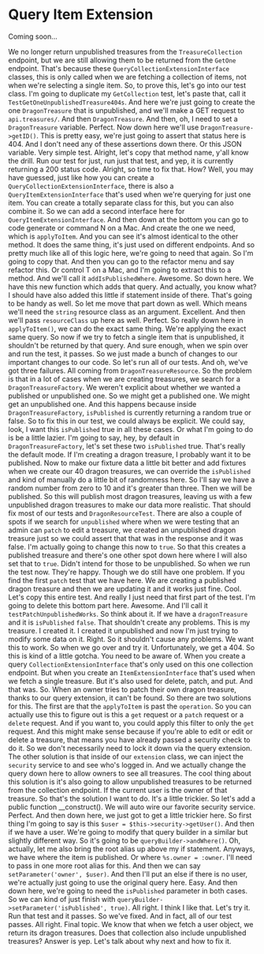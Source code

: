 # Query Item Extension

Coming soon...

We no longer return unpublished treasures from the `TreasureCollection` endpoint, but we are still allowing them to be returned from the `GetOne` endpoint. That's because these `QueryCollectionExtensionInterface` classes, this is only called when we are fetching a collection of items, not when we're selecting a single item. So, to prove this, let's go into our test class. I'm going to duplicate my `GetCollection` test, let's paste that, call it `TestGetOneUnpublishedTreasure404s`. And here we're just going to create the one `DragonTreasure` that is unpublished, and we'll make a GET request to `api.treasures/`. And then `DragonTreasure`. And then, oh, I need to set a `DragonTreasure` variable. Perfect. Now down here we'll use `DragonTreasure->getID()`. This is pretty easy, we're just going to assert that status here is 404. And I don't need any of these assertions down there. Or this JSON variable. Very simple test. Alright, let's copy that method name, y'all know the drill. Run our test for just, run just that test, and yep, it is currently returning a 200 status code. Alright, so time to fix that. How? Well, you may have guessed, just like how you can create a `QueryCollectionExtensionInterface`, there is also a `QueryItemExtensionInterface` that's used when we're querying for just one item. You can create a totally separate class for this, but you can also combine it. So we can add a second interface here for `QueryItemExtensionInterface`. And then down at the bottom you can go to code generate or command N on a Mac. And create the one we need, which is `applyToItem`. And you can see it's almost identical to the other method. It does the same thing, it's just used on different endpoints. And so pretty much like all of this logic here, we're going to need that again. So I'm going to copy that. And then you can go to the refactor menu and say refactor this. Or control T on a Mac, and I'm going to extract this to a method. And we'll call it `addIsPublishedWhere`. Awesome. So down here. We have this new function which adds that query. And actually, you know what? I should have also added this little if statement inside of there. That's going to be handy as well. So let me move that part down as well. Which means we'll need the `string` resource class as an argument. Excellent. And then we'll pass `resourceClass` up here as well. Perfect. So really down here in `applyToItem()`, we can do the exact same thing. We're applying the exact same query. So now if we try to fetch a single item that is unpublished, it shouldn't be returned by that query. And sure enough, when we spin over and run the test, it passes. So we just made a bunch of changes to our important changes to our code. So let's run all of our tests. And oh, we've got three failures. All coming from `DragonTreasureResource`. So the problem is that in a lot of cases when we are creating treasures, we search for a `DragonTreasureFactory`. We weren't explicit about whether we wanted a published or unpublished one. So we might get a published one. We might get an unpublished one. And this happens because inside `DragonTreasureFactory`, `isPublished` is currently returning a random true or false. So to fix this in our test, we could always be explicit. We could say, look, I want this `isPublished` true in all these cases. Or what I'm going to do is be a little lazier. I'm going to say, hey, by default in `DragonTreasureFactory`, let's set these two `isPublished` true. That's really the default mode. If I'm creating a dragon treasure, I probably want it to be published. Now to make our fixture data a little bit better and add fixtures when we create our 40 dragon treasures, we can override the `isPublished` and kind of manually do a little bit of randomness here. So I'll say we have a random number from zero to 10 and it's greater than three. Then we will be published. So this will publish most dragon treasures, leaving us with a few unpublished dragon treasures to make our data more realistic. That should fix most of our tests and `DragonResourceTest`. There are also a couple of spots if we search for `unpublished` where when we were testing that an admin can `patch` to edit a treasure, we created an unpublished dragon treasure just so we could assert that that was in the response and it was false. I'm actually going to change this now to `true`. So that this creates a published treasure and there's one other spot down here where I will also set that to `true`. Didn't intend for those to be unpublished. So when we run the test now. They're happy. Though we do still have one problem. If you find the first `patch` test that we have here. We are creating a published dragon treasure and then we are updating it and it works just fine. Cool. Let's copy this entire test. And really I just need that first part of the test. I'm going to delete this bottom part here. Awesome. And I'll call it `testPatchUnpublishedWorks`. So think about it. If we have a `dragonTreasure` and it is `isPublished` `false`. That shouldn't create any problems. This is my treasure. I created it. I created it unpublished and now I'm just trying to modify some data on it. Right. So it shouldn't cause any problems. We want this to work. So when we go over and try it. Unfortunately, we get a 404. So this is kind of a little gotcha. You need to be aware of. When you create a query `CollectionExtensionInterface` that's only used on this one collection endpoint. But when you create an `ItemExtensionInterface` that's used when we fetch a single treasure. But it's also used for delete, patch, and put. And that was. So. When an owner tries to patch their own dragon treasure, thanks to our query extension, it can't be found. So there are two solutions for this. The first are that the `applyToItem` is past the `operation`. So you can actually use this to figure out is this a `get` request or a `patch` request or a `delete` request. And if you want to, you could apply this filter to only the `get` request. And this might make sense because if you're able to edit or edit or delete a treasure, that means you have already passed a security check to do it. So we don't necessarily need to lock it down via the query extension. The other solution is that inside of our `extension` class, we can inject the `security` service to and see who's logged in. And we actually change the query down here to allow owners to see all treasures. The cool thing about this solution is it's also going to allow unpublished treasures to be returned from the collection endpoint. If the current user is the owner of that treasure. So that's the solution I want to do. It's a little trickier. So let's add a public function __construct(). We will auto wire our favorite security service. Perfect. And then down here, we just got to get a little trickier here. So first thing I'm going to say is this `$user = $this->security->getUser()`. And then if we have a user. We're going to modify that query builder in a similar but slightly different way. So it's going to be `queryBuilder->andWhere()`. Oh, actually, let me also bring the root alias up above my if statement. Anyways, we have where the item is published. Or where `%s.owner = :owner`. I'll need to pass in one more root alias for this. And then we can say `setParameter('owner', $user)`. And then I'll put an else if there is no user, we're actually just going to use the original query here. Easy. And then down here, we're going to need the `isPublished` parameter in both cases. So we can kind of just finish with `queryBuilder->setParameter('isPublished', true)`. All right. I think I like that. Let's try it. Run that test and it passes. So we've fixed. And in fact, all of our test passes. All right. Final topic. We know that when we fetch a user object, we return its dragon treasures. Does that collection also include unpublished treasures? Answer is yep. Let's talk about why next and how to fix it.

